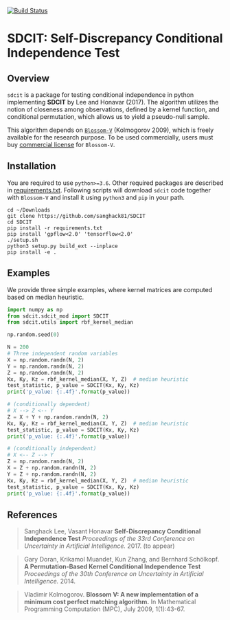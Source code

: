 [![Build Status](https://travis-ci.org/sanghack81/SDCIT.svg?branch=master)](https://travis-ci.org/sanghack81/SDCIT)

SDCIT: Self-Discrepancy Conditional Independence Test
==

Overview
-------
`sdcit` is a package for testing conditional independence in python implementing **SDCIT** by Lee and Honavar (2017). The algorithm utilizes the notion of closeness among observations, defined by a kernel function, and conditional permutation, which allows us to yield a pseudo-null sample.

This algorithm depends on [`Blossom-V`](http://pub.ist.ac.at/~vnk/software/blossom5-v2.05.src.tar.gz) (Kolmogorov 2009), which is freely available for the research purpose. To be used commercially, users must buy [commercial license](http://pub.ist.ac.at/~vnk/software.html) for `Blossom-V`. 

 
 
Installation
-----
You are required to use `python>=3.6`. Other required packages are described in [requirements.txt](https://github.com/sanghack81/SDCIT/blob/master/requirements.txt). Following scripts will download `sdcit` code together with `Blossom-V` and install it using `python3` and `pip` in your path.


```
cd ~/Downloads
git clone https://github.com/sanghack81/SDCIT
cd SDCIT
pip install -r requirements.txt
pip install 'gpflow<2.0' 'tensorflow<2.0'
./setup.sh
python3 setup.py build_ext --inplace
pip install -e .
```


Examples
-----
We provide three simple examples, where kernel matrices are computed based on median heuristic.

```python
import numpy as np
from sdcit.sdcit_mod import SDCIT
from sdcit.utils import rbf_kernel_median

np.random.seed(0)

N = 200
# Three independent random variables
X = np.random.randn(N, 2)
Y = np.random.randn(N, 2)
Z = np.random.randn(N, 2)
Kx, Ky, Kz = rbf_kernel_median(X, Y, Z)  # median heuristic
test_statistic, p_value = SDCIT(Kx, Ky, Kz)
print('p_value: {:.4f}'.format(p_value))

# (conditionally dependent)
# X --> Z <-- Y 
Z = X + Y + np.random.randn(N, 2)
Kx, Ky, Kz = rbf_kernel_median(X, Y, Z)  # median heuristic
test_statistic, p_value = SDCIT(Kx, Ky, Kz)
print('p_value: {:.4f}'.format(p_value))

# (conditionally independent)
# X <-- Z --> Y 
Z = np.random.randn(N, 2)
X = Z + np.random.randn(N, 2)
Y = Z + np.random.randn(N, 2)
Kx, Ky, Kz = rbf_kernel_median(X, Y, Z)  # median heuristic
test_statistic, p_value = SDCIT(Kx, Ky, Kz)
print('p_value: {:.4f}'.format(p_value))

```

References
-------


> Sanghack Lee, Vasant Honavar **Self-Discrepancy Conditional Independence Test**
> _Proceedings of the 33rd Conference on Uncertainty in Artificial Intelligence._ 2017. (to appear)


> Gary Doran, Krikamol Muandet, Kun Zhang, and Bernhard Schölkopf. **A Permutation-Based Kernel Conditional Independence Test** 
> _Proceedings of the 30th Conference on Uncertainty in Artificial Intelligence._ 2014.


> Vladimir Kolmogorov. **Blossom V: A new implementation of a minimum cost perfect matching algorithm.**
>        In Mathematical Programming Computation (MPC), July 2009, 1(1):43-67.


